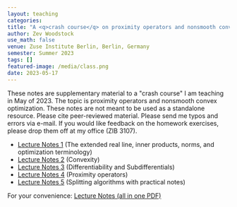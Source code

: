 ```yaml
---
layout: teaching
categories:
title: "A <q>crash course</q> on proximity operators and nonsmooth convex optimization"
author: Zev Woodstock
use_math: false
venue: Zuse Institute Berlin, Berlin, Germany
semester: Summer 2023
tags: []
featured-image: /media/class.png
date: 2023-05-17
---
```



These notes are supplementary material to a "crash
course" I am teaching in May of 2023. The topic is proximity
operators and nonsmooth convex optimization.
These notes are not meant to be used as a standalone resource.
Please cite peer-reviewed material. Please send me typos and errors
via e-mail. If you would like feedback on the homework exercises,
please drop them off at my office (ZIB 3107).

<ul>
<li>
 <a href="/media/publications/prox-notes-1.pdf">Lecture Notes 1</a>
(The extended real line, inner products, norms, and optimization
terminology)
</li>
<li>
 <a href="/media/publications/prox-notes-2.pdf">Lecture Notes 2</a>
(Convexity)
</li>
<li>
 <a href="/media/publications/prox-notes-3.pdf">Lecture Notes 3</a>
(Differentiability and Subdifferentials)
</li>
<li>
 <a href="/media/publications/prox-notes-4.pdf">Lecture Notes 4</a>
(Proximity operators)
</li>
<li>
 <a href="/media/publications/prox-notes-5.pdf">Lecture Notes 5</a>
(Splitting algorithms with practical notes)
</li>
</ul>

For your convenience: <a href="/media/publications/prox-notes.pdf">Lecture Notes (all in one PDF)</a>

